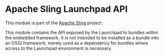 # Apache Sling Launchpad API

This module is part of the [Apache Sling](https://sling.apache.org) project.

This module contains the API exposed by the Launchpad to bundles within the embedded framework.
It is not intended to be installed as a bundle into an OSGi framework; merely used as a dependency
for bundles where access to the Launchpad environment is necessary.
